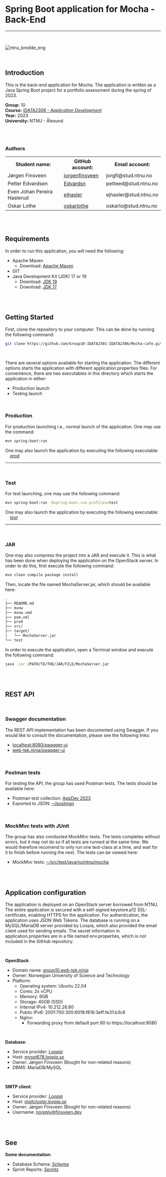 # Spring Boot application for Mocha - Back-End
---

<br/>

![ntnu_bredde_eng](https://user-images.githubusercontent.com/44703456/222424176-cb7248c2-33d5-49cd-8e0c-742bab24c4c1.png)

<br/>

## Introduction
This is the back-end application for Mocha. The application is written as a Java Spring Boot project for a portfolio assessment during the spring 
of 2023.

<b>Group:</b> 10</br>
<b>Course:</b> <i><a href="https://www.ntnu.edu/studies/courses/IDATA2306#tab=omEmnet">IDATA2306 - Application Development</a></i></br>
<b>Year:</b> 2023</br>
<b>University:</b> NTNU - Ålesund

<br/><br/>

### Authors

<table>
    <tr>
        <th>Student name:</th>
        <th>GitHub account:</th>
        <th>Email account:</th>
    </tr>
    <tr>
        <td>Jørgen Finsveen</td>
        <td><a href="https://github.com/jorgenfinsveen">jorgenfinsveen</a></td>
        <td>jorgfi@stud.ntnu.no</td>
    </tr>
    <tr>
        <td>Petter Edvardsen</td>
        <td><a href="https://github.com/Edvardsn">Edvardsn</a></td>
        <td>petteed@stud.ntnu.no</td>
    </tr>
    <tr>
        <td>Even Johan Pereira Haslerud</td>
        <td><a href="https://github.com/ejhasler">ejhasler</a></td>
        <td>ejhasler@stud.ntnu.no</td>
    </tr>
    <tr>
        <td>Oskar Lothe</td>
        <td><a href="https://github.com/oskarlothe">oskarlothe</a></td>
        <td>oskarlo@stud.ntnu.no</td>
    </tr>
</table>


<br/><br/>


## Requirements

In order to run this application, you will need the following:

* Apache Maven
  * Download: <a href="https://maven.apache.org/download.cgi">Apache Maven</a>
* GIT
* Java Development Kit (JDK) 17 or 19
  * Download: <a href="https://www.oracle.com/java/technologies/javase/jdk19-archive-downloads.html">JDK 19</a>
  * Download: <a href="https://www.oracle.com/java/technologies/javase/jdk17-archive-downloads.html">JDK 17</a>


<br/><br/>

## Getting Started

First, clone the repository to your computer. This can be done by running the following command:

```sh
git clone https://github.com/Group10-IDATA2301-IDATA2306/Mocha-cafe.git
```

<br/>

There are several options available for starting the application. The different options
starts the application with different application.properties files. For convenience, there
are two executables in this directory which starts the application in either:

* Production launch
* Testing launch


<br/>


### Production
For production launching i.e., normal launch of the application. One may use the command:
```sh
mvn spring-boot:run
```
One may also launch the application by executing the following executable: &nbsp;&nbsp;&nbsp; <i><a href="https://github.com/Group10-IDATA2301-IDATA2306/Mocha-cafe/blob/main/backend/prod">prod</a></i>

---

<br/>

### Test
For test launching, one may use the following command:

```sh
mvn spring-boot:run -Dspring-boot.run.profiles=test
```

One may also launch the application by executing the following executable: &nbsp;&nbsp;&nbsp; <i><a href="https://github.com/Group10-IDATA2301-IDATA2306/Mocha-cafe/blob/main/backend/test">test</a></i>

---

<br/>

### JAR
One may also compress the project into a JAR and execute it. This is what has been done when deploying the application on the OpenStack server. In order to do this, first execute the following command:

```sh
mvn clean compile package install
```

Then, locate the file named MochaServer.jar, which should be available here:
```sh
.
├── README.md
├── mvnw
├── mvnw.cmd
├── pom.xml
├── prod
├── src/
├── target/
│   └── MochaServer.jar
└── test
```

In order to execute the application, open a Terminal window and execute the following command:

```sh
java -jar /PATH/TO/THE/JAR/FILE/MochaServer.jar
```

<br/><br/>


## REST API

<br/>

### Swagger documentation

The REST API implementation has been documented using Swagger. If you would like to
consult the documentation, please see the following links:
* <a href="https://localhost:8080/swagger-ui/index.html">localhost:8080/swagger-ui</a>
* <a href="http://group10.web-tek.ninja/swagger-ui/index.html">web-tek.ninja/swagger-ui</a>

<br/>

### Postman tests

For testing the API, the group has used Postman tests. The tests should be available here:
* Postman test collection: <a href="https://ntnu-iir-students.postman.co/workspace/Team-Workspace~8b23436b-0cdb-468a-8652-f57c420e9db8/collection/27687274-53b8f976-0479-4d92-84bf-735368e5f7dd?action=share&creator=27687274">AppDev 2023</a>
* Exported to JSON: <a href="https://github.com/Group10-IDATA2301-IDATA2306/Mocha-cafe/tree/main/backend/postman">⁓/postman</a>

<br/>

### MockMvc tests with JUnit

The group has also conducted MockMvc tests. The tests completes without errors, but it may not do so if all tests are runned at the same time. We would therefore recomend to only run one test-class at a time, and wait for it to finish before running the next. The tests can be viewed here: 
* MockMvc tests: <a href="https://github.com/Group10-IDATA2301-IDATA2306/Mocha-cafe/tree/main/backend/src/test/java/no/ntnu/mocha">⁓/src/test/java/no/ntnu/mocha</a>


<br/><br/>

## Application configuration

The application is deployed on an OpenStack server borrowed from NTNU. The entire application is secured with a self-signed keystore.p12 SSL-certificate, enabling HTTPS for the application. For authentication, the application uses JSON Web Tokens. The database is running on a MySQL/MariaDB server provided by Loopia, which also provided the email client used for sending emails. The secret information in application.properties are in a file named env.properties, which is not included in the GitHub repository.


<br/>

<b>OpenStack</b>:
* Domain name: <i><a href="http://group10.web-tek.ninja">group10.web-tek.ninja</a></i>
* Owner: Norwegian University of Science and Technology
* Platform:
  * Operating system: Ubuntu 22.04
  * Cores: 2x vCPU
  * Memory: 6GB
  * Storage: 40GB (SSD)
  * Internal IPv4: 10.212.26.80
  * Public IPv6: 2001:700:300:6018:f816:3eff:fe31:b3c6
  * Nginx:
    * Forwarding proxy from default port 80 to https://localhost:8080

<br/>

<b>Database</b>:
* Service provider: <i><a href="https://www.loopia.no">Loopia</a></i>
* Host: <i><a href="mysql678.loopia.se">mysql678.loopia.se</a></i>
* Owner: Jørgen Finsveen (Bought for non-related reasons)
* DBMS: MariaDB/MySQL


<br/>

<b>SMTP client</b>:
* Service provider: <i><a href="https://www.loopia.no">Loopia</a></i>
* Host: <i><a href="mailcluster.loopia.se">mailcluster.loopia.se</a></i>
* Owner: Jørgen Finsveen (Bought for non-related reasons)
* Username: noreply@finsveen.dev


<br/><br/>

## See

<b>Some documentation</b>:
* Database Schema: <i><a href="https://github.com/Group10-IDATA2301-IDATA2306/Mocha-cafe/wiki/Database-Schema">Schema</a></i>
* Sprint Reports: <i><a href="https://github.com/Group10-IDATA2301-IDATA2306/Mocha-cafe/blob/main/backend/Sprint-IDATA2306.pdf">Sprints</a></i>